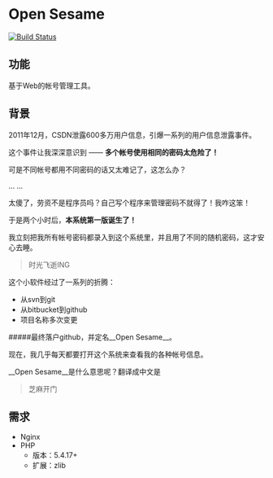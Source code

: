 Open Sesame
============
[![Build Status](https://drone.io/github.com/liuxd/open-sesame/status.png)](https://drone.io/github.com/liuxd/open-sesame/latest)

## 功能
基于Web的帐号管理工具。

## 背景
2011年12月，CSDN泄露600多万用户信息，引爆一系列的用户信息泄露事件。

这个事件让我深深意识到 —— __多个帐号使用相同的密码太危险了！__

可是不同帐号都用不同密码的话又太难记了，这怎么办？

... ...

太傻了，劳资不是程序员吗？自己写个程序来管理密码不就得了！我咋这笨！

于是两个小时后，__本系统第一版诞生了！__

我立刻把我所有帐号密码都录入到这个系统里，并且用了不同的随机密码，这才安心去睡。

> 时光飞逝ING

这个小软件经过了一系列的折腾：

+ 从svn到git
+ 从bitbucket到github
+ 项目名称多次变更

#####最终落户github，并定名__Open Sesame__。

现在，我几乎每天都要打开这个系统来查看我的各种帐号信息。

__Open Sesame__是什么意思呢？翻译成中文是

> 芝麻开门

## 需求
+ Nginx
+ PHP
    + 版本：5.4.17+
    + 扩展：zlib
